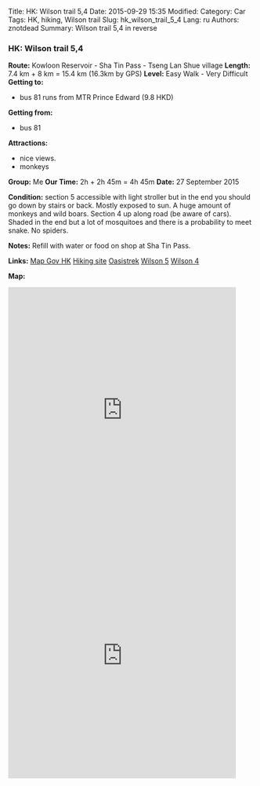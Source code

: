 Title: HK: Wilson trail 5,4
Date: 2015-09-29 15:35
Modified: 
Category: Car
Tags: HK,  hiking,  Wilson trail
Slug: hk_wilson_trail_5_4
Lang: ru
Authors: znotdead
Summary: Wilson trail 5,4 in reverse

### HK: Wilson trail 5,4

**Route:** Kowloon Reservoir - Sha Tin Pass - Tseng Lan Shue village
**Length:** 7.4 km + 8 km = 15.4 km (16.3km by GPS)
**Level:** Easy Walk - Very Difficult
**Getting to:**
 - bus 81 runs from MTR Prince Edward (9.8 HKD)

**Getting from:**
 - bus 81

**Attractions:**
 - nice views.
 - monkeys

**Group:** Me
**Our Time:** 2h + 2h 45m = 4h 45m
**Date:** 27 September 2015

**Condition:**
section 5 accessible with light stroller but in the end you should go down by stairs or back. Mostly exposed to sun. A huge amount of monkeys and wild boars. Section 4 up along road (be aware of cars). Shaded in the end but a lot of mosquitoes and there is a probability to meet snake. No spiders.

**Notes:**
Refill with water or food on shop at Sha Tin Pass.

**Links:**
[Map Gov HK](http://www2.map.gov.hk/gih3/view/index.jsp)
[Hiking site](http://hiking.gov.hk/eng)
[Oasistrek](http://www.oasistrek.com)
[Wilson 5](http://hiking.gov.hk/eng/longtrail/wtrail/wtrail/wtrail05.htm)
[Wilson 4](http://hiking.gov.hk/eng/longtrail/wtrail/wtrail/wtrail04.htm)

**Map:**
<iframe src='https://connect.garmin.com/activity/embed/910944344' width='465' height='500' frameborder='0'></iframe>
<iframe src='https://connect.garmin.com/activity/embed/910945159' width='465' height='500' frameborder='0'></iframe>